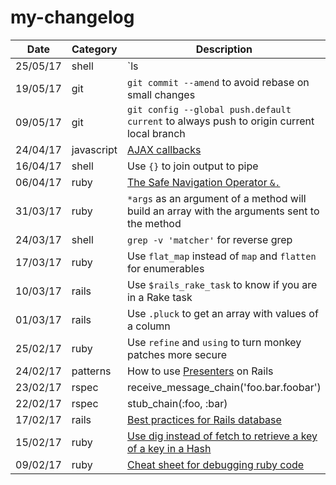 # my-changelog

| Date | Category | Description |
|------|----------|-------------|
| 25/05/17 | shell | `ls | xargs -P10 -I{} git -C {} pull` to git pull all subdirectories in parallel
| 19/05/17 | git | `git commit --amend` to avoid rebase on small changes
| 09/05/17 | git | `git config --global push.default current` to always push to origin current local branch
| 24/04/17 | javascript | [AJAX callbacks](http://api.jquery.com/jquery.ajax/)
| 16/04/17 | shell | Use `{}` to join output to pipe
| 06/04/17 | ruby | [The Safe Navigation Operator `&.`](http://mitrev.net/ruby/2015/11/13/the-operator-in-ruby/)
| 31/03/17 | ruby | `*args` as an argument of a method will build an array with the arguments sent to the method
| 24/03/17 | shell | `grep -v 'matcher'` for reverse grep
| 17/03/17 | ruby | Use `flat_map` instead of `map` and `flatten` for enumerables
| 10/03/17 | rails | Use `$rails_rake_task` to know if you are in a Rake task
| 01/03/17 | rails | Use `.pluck` to get an array with values of a column
| 25/02/17 | ruby | Use `refine` and `using` to turn monkey patches more secure
| 24/02/17 | patterns | How to use [Presenters](https://nandovieira.com.br/usando-presenters-no-rails) on Rails
| 23/02/17 | rspec | receive_message_chain('foo.bar.foobar')
| 22/02/17 | rspec | stub_chain(:foo, :bar)
| 17/02/17 | rails | [Best practices for Rails database](http://blog.carbonfive.com/2016/11/16/rails-database-best-practices/)
| 15/02/17 | ruby | [Use dig instead of fetch to retrieve a key of a key in a Hash](http://ruby-doc.org/core-2.3.0_preview1/Hash.html#method-i-dig)
| 09/02/17 | ruby | [Cheat sheet for debugging ruby code](http://www.schneems.com/2016/01/25/ruby-debugging-magic-cheat-sheet.html)
